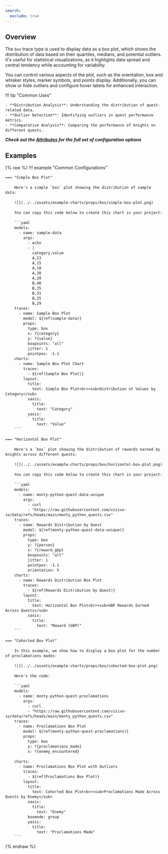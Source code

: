 ```yaml
---
search:
  exclude: true
---
```

<!--start-->
## Overview

The `box` trace type is used to display data as a box plot, which shows the distribution of data based on their quartiles, medians, and potential outliers. It's useful for statistical visualizations, as it highlights data spread and central tendency while accounting for variability.

You can control various aspects of the plot, such as the orientation, box and whisker styles, marker symbols, and points display. Additionally, you can show or hide outliers and configure hover labels for enhanced interaction.

!!! tip "Common Uses"

    - **Distribution Analysis**: Understanding the distribution of quest-related data.
    - **Outlier Detection**: Identifying outliers in quest performance metrics.
    - **Comparative Analysis**: Comparing the performance of knights on different quests.

_**Check out the [Attributes](../configuration/Trace/Props/Box/#attributes) for the full set of configuration options**_

## Examples

{% raw %}
!!! example "Common Configurations"

    === "Simple Box Plot"

        Here's a simple `box` plot showing the distribution of sample data:

        ![](../../assets/example-charts/props/box/simple-box-plot.png)

        You can copy this code below to create this chart in your project:

        ```yaml
        models:
          - name: sample-data
            args:
              - echo
              - |
                category,value
                A,23
                A,15
                A,18
                A,30
                A,28
                B,40
                B,35
                B,31
                B,25
                B,29
        traces:
          - name: Sample Box Plot
            model: ${ref(sample-data)}
            props:
              type: box
              x: ?{category}
              y: ?{value}
              boxpoints: "all"
              jitter: 1
              pointpos: -1.1
        charts:
          - name: Sample Box Plot Chart
            traces:
              - ${ref(Sample Box Plot)}
            layout:
              title:
                text: Simple Box Plot<br><sub>Distribution of Values by Category</sub>
              xaxis:
                title:
                  text: "Category"
              yaxis:
                title:
                  text: "Value"
        ```

    === "Horizontal Box Plot"

        Here's a `box` plot showing the distribution of rewards earned by knights across different quests:

        ![](../../assets/example-charts/props/box/horizontal-box-plot.png)

        You can copy this code below to create this chart in your project:

        ```yaml
        models:
          - name: monty-python-quest-data-unique
            args:
              - curl
              - "https://raw.githubusercontent.com/visivo-io/data/refs/heads/main/monty_python_quests.csv"
        traces:
          - name: Rewards Distribution by Quest
            model: ${ref(monty-python-quest-data-unique)}
            props:
              type: box
              y: ?{person}
              x: ?{reward_gbp}
              boxpoints: "all"
              jitter: 1
              pointpos: -1.1
              orientation: h
        charts:
          - name: Rewards Distribution Box Plot
            traces:
              - ${ref(Rewards Distribution by Quest)}
            layout:
              title:
                text: Horizontal Box Plot<br><sub>GBP Rewards Earned Across Quests</sub>
              xaxis:
                title:
                  text: "Reward (GBP)"
        ```

    === "Cohorted Box Plot"

        In this example, we show how to display a box plot for the number of proclamations mades:

        ![](../../assets/example-charts/props/box/cohorted-box-plot.png)

        Here's the code:

        ```yaml
        models:
          - name: monty-python-quest-proclamations
            args:
              - curl
              - "https://raw.githubusercontent.com/visivo-io/data/refs/heads/main/monty_python_quests.csv"
        traces:
          - name: Proclamations Box Plot
            model: ${ref(monty-python-quest-proclamations)}
            props:
              type: box
              y: ?{proclamations_made}
              x: ?{enemy_encountered} 

        charts:
          - name: Proclamations Box Plot with Outliers
            traces:
              - ${ref(Proclamations Box Plot)}
            layout:
              title:
                text: Cohorted Box Plot<br><sub>Proclamations Made Across Quests by Enemy</sub>
              xaxis:
                title:
                  text: "Enemy"
              boxmode: group
              yaxis:
                title:
                  text: "Proclamations Made"
        ```

{% endraw %}
<!--end-->